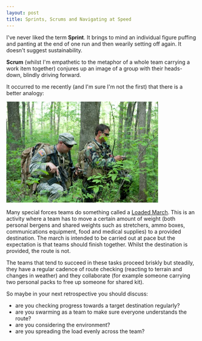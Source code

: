 ```yaml
---
layout: post
title: Sprints, Scrums and Navigating at Speed
---
```


I've never liked the term **Sprint**. It brings to mind an individual figure puffing and panting at the end of one run and then wearily setting off again. It doesn't suggest sustainability.

**Scrum** (whilst I'm empathetic to the metaphor of a whole team carrying a work item together) conjures up an image of a group with their heads-down, blindly driving forward.

It occurred to me recently (and I'm sure I'm not the first) that there is a better analogy:
 
![](/img/posts/navigating/special_forces.jpg)

Many special forces teams do something called a [Loaded March](https://en.wikipedia.org/wiki/Loaded_march). This is an activity where a team has to move a certain amount of weight (both personal bergens and shared weights such as stretchers, ammo boxes, communications equipment, food and medical supplies) to a provided destination.  The march is intended to be carried out at pace but the expectation is that teams should finish together. Whilst the destination is provided, the route is not. 

The teams that tend to succeed in these tasks proceed briskly but steadily, they have a regular cadence of route checking (reacting to terrain and changes in weather) and they collaborate (for example someone carrying two personal packs to free up someone for shared kit).

So maybe in your next retrospective you should discuss:

- are you checking progress towards a target destination regularly?
- are you swarming as a team to make sure everyone understands the route?
- are you considering the environment?
- are you spreading the load evenly across the team?

